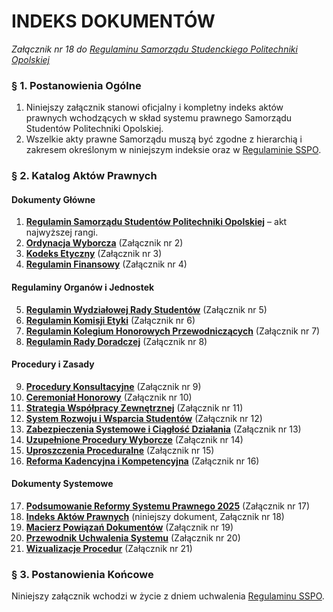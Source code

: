 ﻿# INDEKS DOKUMENTÓW

*Załącznik nr 18 do [Regulaminu Samorządu Studenckiego Politechniki Opolskiej](01-regulamin-sspo.md)*

### § 1. Postanowienia Ogólne
1.  Niniejszy załącznik stanowi oficjalny i kompletny indeks aktów prawnych wchodzących w skład systemu prawnego Samorządu Studentów Politechniki Opolskiej.
2.  Wszelkie akty prawne Samorządu muszą być zgodne z hierarchią i zakresem określonym w niniejszym indeksie oraz w [Regulaminie SSPO](01-regulamin-sspo.md).

### § 2. Katalog Aktów Prawnych

#### Dokumenty Główne
1.  **[Regulamin Samorządu Studentów Politechniki Opolskiej](01-regulamin-sspo.md)** – akt najwyższej rangi.
2.  **[Ordynacja Wyborcza](02-ordynacja-wyborcza.md)** (Załącznik nr 2)
3.  **[Kodeks Etyczny](03-kodeks-etyczny.md)** (Załącznik nr 3)
4.  **[Regulamin Finansowy](04-regulamin-finansowy.md)** (Załącznik nr 4)

#### Regulaminy Organów i Jednostek
5.  **[Regulamin Wydziałowej Rady Studentów](05-regulamin-wrs.md)** (Załącznik nr 5)
6.  **[Regulamin Komisji Etyki](06-regulamin-komisji-etyki.md)** (Załącznik nr 6)
7.  **[Regulamin Kolegium Honorowych Przewodniczących](07-regulamin-kolegium-honorowych.md)** (Załącznik nr 7)
8.  **[Regulamin Rady Doradczej](08-regulamin-rady-doradczej.md)** (Załącznik nr 8)

#### Procedury i Zasady
9.  **[Procedury Konsultacyjne](09-procedury-konsultacyjne.md)** (Załącznik nr 9)
10. **[Ceremoniał Honorowy](10-ceremonial-honorowy.md)** (Załącznik nr 10)
11. **[Strategia Współpracy Zewnętrznej](11-strategia-wspolpracy.md)** (Załącznik nr 11)
12. **[System Rozwoju i Wsparcia Studentów](12-system-rozwoju.md)** (Załącznik nr 12)
13. **[Zabezpieczenia Systemowe i Ciągłość Działania](13-zabezpieczenia-systemowe.md)** (Załącznik nr 13)
14. **[Uzupełnione Procedury Wyborcze](14-uzupelnione-procedury.md)** (Załącznik nr 14)
15. **[Uproszczenia Proceduralne](15-uproszczenia-proceduralne.md)** (Załącznik nr 15)
16. **[Reforma Kadencyjna i Kompetencyjna](16-reforma-kadencyjna.md)** (Załącznik nr 16)

#### Dokumenty Systemowe
17. **[Podsumowanie Reformy Systemu Prawnego 2025](17-podsumowanie-reformy.md)** (Załącznik nr 17)
18. **[Indeks Aktów Prawnych](18-indeks-dokumentow.md)** (niniejszy dokument, Załącznik nr 18)
19. **[Macierz Powiązań Dokumentów](19-macierz-powiazan.md)** (Załącznik nr 19)
20. **[Przewodnik Uchwalenia Systemu](20-przewodnik-uchwalenia.md)** (Załącznik nr 20)
21. **[Wizualizacje Procedur](21-procedury-wizualizacje.md)** (Załącznik nr 21)

### § 3. Postanowienia Końcowe
Niniejszy załącznik wchodzi w życie z dniem uchwalenia [Regulaminu SSPO](01-regulamin-sspo.md).